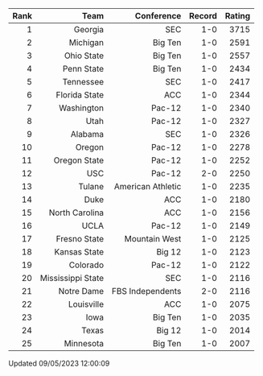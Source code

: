 | Rank  | Team                 | Conference           | Record   | Rating |
| ---:  | ---:                 | ---:                 | ---:     | ---:   |
| 1     | Georgia              | SEC                  | 1-0      | 3715   |
| 2     | Michigan             | Big Ten              | 1-0      | 2591   |
| 3     | Ohio State           | Big Ten              | 1-0      | 2557   |
| 4     | Penn State           | Big Ten              | 1-0      | 2434   |
| 5     | Tennessee            | SEC                  | 1-0      | 2417   |
| 6     | Florida State        | ACC                  | 1-0      | 2344   |
| 7     | Washington           | Pac-12               | 1-0      | 2340   |
| 8     | Utah                 | Pac-12               | 1-0      | 2327   |
| 9     | Alabama              | SEC                  | 1-0      | 2326   |
| 10    | Oregon               | Pac-12               | 1-0      | 2278   |
| 11    | Oregon State         | Pac-12               | 1-0      | 2252   |
| 12    | USC                  | Pac-12               | 2-0      | 2250   |
| 13    | Tulane               | American Athletic    | 1-0      | 2235   |
| 14    | Duke                 | ACC                  | 1-0      | 2180   |
| 15    | North Carolina       | ACC                  | 1-0      | 2156   |
| 16    | UCLA                 | Pac-12               | 1-0      | 2149   |
| 17    | Fresno State         | Mountain West        | 1-0      | 2125   |
| 18    | Kansas State         | Big 12               | 1-0      | 2123   |
| 19    | Colorado             | Pac-12               | 1-0      | 2122   |
| 20    | Mississippi State    | SEC                  | 1-0      | 2116   |
| 21    | Notre Dame           | FBS Independents     | 2-0      | 2116   |
| 22    | Louisville           | ACC                  | 1-0      | 2075   |
| 23    | Iowa                 | Big Ten              | 1-0      | 2035   |
| 24    | Texas                | Big 12               | 1-0      | 2014   |
| 25    | Minnesota            | Big Ten              | 1-0      | 2007   |

Updated 09/05/2023 12:00:09
